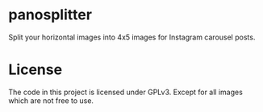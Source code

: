# panosplitter

Split your horizontal images into 4x5 images for Instagram carousel posts.

# License
The code in this project is licensed under GPLv3. Except for all images which are not free to use.
